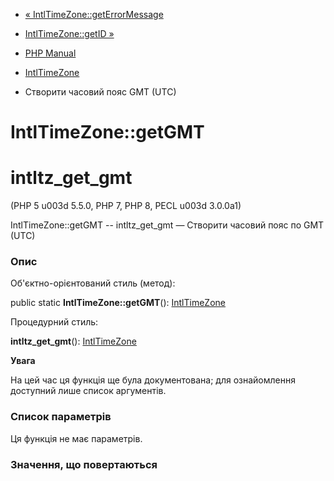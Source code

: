 - [« IntlTimeZone::getErrorMessage](intltimezone.geterrormessage.md)
- [IntlTimeZone::getID »](intltimezone.getid.md)

- [PHP Manual](index.md)
- [IntlTimeZone](class.intltimezone.md)
- Створити часовий пояс GMT (UTC)

# IntlTimeZone::getGMT

# intltz_get_gmt

(PHP 5 u003d 5.5.0, PHP 7, PHP 8, PECL u003d 3.0.0a1)

IntlTimeZone::getGMT -- intltz_get_gmt — Створити часовий пояс по GMT
(UTC)

### Опис

Об'єктно-орієнтований стиль (метод):

public static **IntlTimeZone::getGMT**():
[IntlTimeZone](class.intltimezone.md)

Процедурний стиль:

**intltz_get_gmt**(): [IntlTimeZone](class.intltimezone.md)

**Увага**

На цей час ця функція ще була документована; для
ознайомлення доступний лише список аргументів.

### Список параметрів

Ця функція не має параметрів.

### Значення, що повертаються
